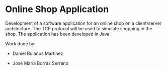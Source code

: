 # Online Shop Application

Development of a software application for an online shop on a client/server architecture. The TCP protocol will be used to simulate shopping in the shop. The application has been developed in Java.

Work done by:

- Daniel Bolaños Martínez

- José María Borrás Serrano
